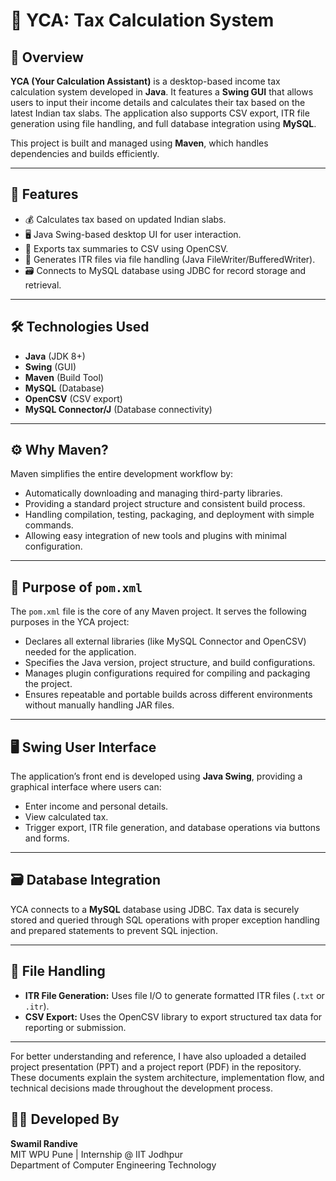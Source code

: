# 🧾 YCA: Tax Calculation System

## 📌 Overview

**YCA (Your Calculation Assistant)** is a desktop-based income tax calculation system developed in **Java**. It features a **Swing GUI** that allows users to input their income details and calculates their tax based on the latest Indian tax slabs. The application also supports CSV export, ITR file generation using file handling, and full database integration using **MySQL**.

This project is built and managed using **Maven**, which handles dependencies and builds efficiently.

---

## 🎯 Features

- 💰 Calculates tax based on updated Indian slabs.
- 🖥️ Java Swing-based desktop UI for user interaction.
- 📄 Exports tax summaries to CSV using OpenCSV.
- 📑 Generates ITR files via file handling (Java FileWriter/BufferedWriter).
- 🗃️ Connects to MySQL database using JDBC for record storage and retrieval.

---

## 🛠️ Technologies Used

- **Java** (JDK 8+)
- **Swing** (GUI)
- **Maven** (Build Tool)
- **MySQL** (Database)
- **OpenCSV** (CSV export)
- **MySQL Connector/J** (Database connectivity)

---

## ⚙️ Why Maven?

Maven simplifies the entire development workflow by:

- Automatically downloading and managing third-party libraries.
- Providing a standard project structure and consistent build process.
- Handling compilation, testing, packaging, and deployment with simple commands.
- Allowing easy integration of new tools and plugins with minimal configuration.

---

## 📄 Purpose of `pom.xml`

The `pom.xml` file is the core of any Maven project. It serves the following purposes in the YCA project:

- Declares all external libraries (like MySQL Connector and OpenCSV) needed for the application.
- Specifies the Java version, project structure, and build configurations.
- Manages plugin configurations required for compiling and packaging the project.
- Ensures repeatable and portable builds across different environments without manually handling JAR files.

---

## 🖥️ Swing User Interface

The application’s front end is developed using **Java Swing**, providing a graphical interface where users can:

- Enter income and personal details.
- View calculated tax.
- Trigger export, ITR file generation, and database operations via buttons and forms.

---

## 🗃️ Database Integration

YCA connects to a **MySQL** database using JDBC. Tax data is securely stored and queried through SQL operations with proper exception handling and prepared statements to prevent SQL injection.

---

## 📂 File Handling

- **ITR File Generation:** Uses file I/O to generate formatted ITR files (`.txt` or `.itr`).
- **CSV Export:** Uses the OpenCSV library to export structured tax data for reporting or submission.

---
For better understanding and reference, I have also uploaded a detailed project presentation (PPT) and a project report (PDF) in the repository. These documents explain the system architecture, implementation flow, and technical decisions made throughout the development process.


## 👨‍💻 Developed By

**Swamil Randive**  
MIT WPU Pune | Internship @ IIT Jodhpur  
Department of Computer Engineering Technology


